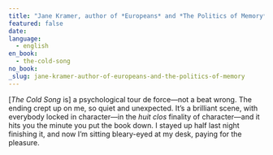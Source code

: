 ```yaml
---
title: "Jane Kramer, author of *Europeans* and *The Politics of Memory*"
featured: false
date:
language:
  - english
en_book:
  - the-cold-song
no_book:
_slug: jane-kramer-author-of-europeans-and-the-politics-of-memory
---
```


[_The Cold Song_ is] a psychological tour de force—not a beat wrong. The ending crept up on me, so quiet and unexpected. It’s a brilliant scene, with everybody locked in character—in the _huit clos_ finality of character—and it hits you the minute you put the book down. I stayed up half last night finishing it, and now I’m sitting bleary-eyed at my desk, paying for the pleasure.

